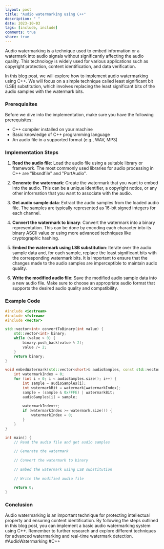 ```yaml
---
layout: post
title: "Audio watermarking using C++"
description: " "
date: 2023-10-03
tags: [include, include]
comments: true
share: true
---
```


Audio watermarking is a technique used to embed information or a watermark into audio signals without significantly affecting the audio quality. This technology is widely used for various applications such as copyright protection, content identification, and data verification.

In this blog post, we will explore how to implement audio watermarking using C++. We will focus on a simple technique called least significant bit (LSB) substitution, which involves replacing the least significant bits of the audio samples with the watermark bits.

### Prerequisites

Before we dive into the implementation, make sure you have the following prerequisites:

- C++ compiler installed on your machine
- Basic knowledge of C++ programming language
- An audio file in a supported format (e.g., WAV, MP3)

### Implementation Steps

1. **Read the audio file**: Load the audio file using a suitable library or framework. The most commonly used libraries for audio processing in C++ are "libsndfile" and "PortAudio".

2. **Generate the watermark**: Create the watermark that you want to embed into the audio. This can be a unique identifier, a copyright notice, or any other information that you want to associate with the audio.

3. **Get audio sample data**: Extract the audio samples from the loaded audio file. The samples are typically represented as 16-bit signed integers for each channel.

4. **Convert the watermark to binary**: Convert the watermark into a binary representation. This can be done by encoding each character into its binary ASCII value or using more advanced techniques like cryptographic hashing.

5. **Embed the watermark using LSB substitution**: Iterate over the audio sample data and, for each sample, replace the least significant bits with the corresponding watermark bits. It is important to ensure that the changes made to the audio samples are imperceptible to maintain audio quality.

6. **Write the modified audio file**: Save the modified audio sample data into a new audio file. Make sure to choose an appropriate audio format that supports the desired audio quality and compatibility.

### Example Code

```cpp
#include <iostream>
#include <fstream>
#include <vector>

std::vector<int> convertToBinary(int value) {
    std::vector<int> binary;
    while (value > 0) {
        binary.push_back(value % 2);
        value /= 2;
    }
    return binary;
}

void embedWatermark(std::vector<short>& audioSamples, const std::vector<int>& watermark) {
    int watermarkIndex = 0;
    for (int i = 0; i < audioSamples.size(); i++) {
        int sample = audioSamples[i];
        int watermarkBit = watermark[watermarkIndex];
        sample = (sample & 0xFFFE) | watermarkBit;
        audioSamples[i] = sample;
        
        watermarkIndex++;
        if (watermarkIndex >= watermark.size()) {
            watermarkIndex = 0;
        }
    }
}

int main() {
    // Read the audio file and get audio samples
    
    // Generate the watermark
    
    // Convert the watermark to binary
    
    // Embed the watermark using LSB substitution
    
    // Write the modified audio file
    
    return 0;
}
```

### Conclusion

Audio watermarking is an important technique for protecting intellectual property and ensuring content identification. By following the steps outlined in this blog post, you can implement a basic audio watermarking system using C++. Remember to further research and explore different techniques for advanced watermarking and real-time watermark detection. #AudioWatermarking #C++